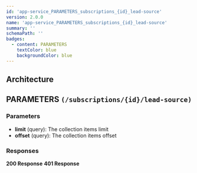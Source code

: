 ```yaml
---
id: 'app-service_PARAMETERS_subscriptions_{id}_lead-source'
version: 2.0.0
name: 'app-service_PARAMETERS_subscriptions_{id}_lead-source'
summary: ''
schemaPath: ''
badges:
  - content: PARAMETERS
    textColor: blue
    backgroundColor: blue
---
```

## Architecture
<NodeGraph />



## PARAMETERS `(/subscriptions/{id}/lead-source)`

### Parameters
- **limit** (query): The collection items limit
- **offset** (query): The collection items offset




### Responses
**200 Response**
<SchemaViewer file="response-200.json" maxHeight="500" id="response-200" />
      **401 Response**
<SchemaViewer file="response-401.json" maxHeight="500" id="response-401" />
